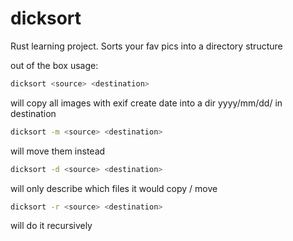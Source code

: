 # dicksort
Rust learning project. Sorts your fav pics into a directory structure

out of the box usage:
```bash
dicksort <source> <destination>
```
will copy all images with exif create date into a dir yyyy/mm/dd/ in destination

```bash
dicksort -m <source> <destination>
```
will move them instead

```bash
dicksort -d <source> <destination>
```
will only describe which files it would copy / move

```bash
dicksort -r <source> <destination>
```
will do it recursively

